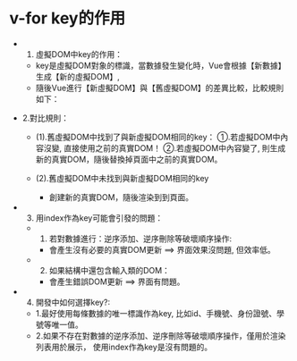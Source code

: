 # v-for key的作用

						
- 1. 虛擬DOM中key的作用：
	- key是虛擬DOM對象的標識，當數據發生變化時，Vue會根據【新數據】生成【新的虛擬DOM】, 
	- 隨後Vue進行【新虛擬DOM】與【舊虛擬DOM】的差異比較，比較規則如下：
				
- 2.對比規則：
	- (1).舊虛擬DOM中找到了與新虛擬DOM相同的key：
		①.若虛擬DOM中內容沒變, 直接使用之前的真實DOM！
		②.若虛擬DOM中內容變了, 則生成新的真實DOM，隨後替換掉頁面中之前的真實DOM。

	- (2).舊虛擬DOM中未找到與新虛擬DOM相同的key
		- 創建新的真實DOM，隨後渲染到到頁面。
						
- 3. 用index作為key可能會引發的問題：
	- 1. 若對數據進行：逆序添加、逆序刪除等破壞順序操作:
		- 會產生沒有必要的真實DOM更新 ==> 界面效果沒問題, 但效率低。

	- 2. 如果結構中還包含輸入類的DOM：
		- 會產生錯誤DOM更新 ==> 界面有問題。

- 4. 開發中如何選擇key?:
	- 1.最好使用每條數據的唯一標識作為key, 比如id、手機號、身份證號、學號等唯一值。
	- 2.如果不存在對數據的逆序添加、逆序刪除等破壞順序操作，僅用於渲染列表用於展示，
		使用index作為key是沒有問題的。